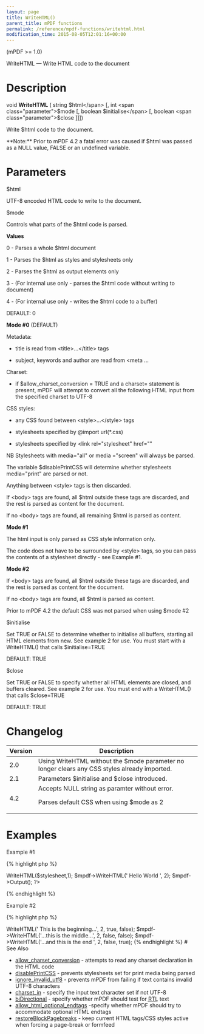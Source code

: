 ```yaml
---
layout: page
title: WriteHTML()
parent_title: mPDF functions
permalink: /reference/mpdf-functions/writehtml.html
modification_time: 2015-08-05T12:01:16+00:00
---
```


(mPDF >= 1.0)

WriteHTML — Write HTML code to the document

# Description

void **WriteHTML** ( string <span class="parameter">$html</span> [, int <span class="parameter">$mode</span> [, boolean <span class="parameter">$initialise</span> [, boolean <span class="parameter">$close</span> ]]])

Write <span class="parameter">$html</span> code to the document.

<div class="alert alert-info" role="alert">**Note:** Prior to mPDF 4.2 a fatal error was caused if <span class="parameter">$html</span> was passed as a <span class="smallblock">NULL</span> value, <span class="smallblock">FALSE</span> or an undefined variable.</div>

# Parameters

<span class="parameter">$html</span>

UTF-8 encoded HTML code to write to the document.

<span class="parameter">$mode</span>

Controls what parts of the <span class="parameter">$html</span> code is parsed.

**Values**

0 - Parses a whole <span class="parameter">$html</span> document

1 - Parses the <span class="parameter">$html</span> as styles and stylesheets only

2 - Parses the <span class="parameter">$html</span> as output elements only

3 - (For internal use only - parses the <span class="parameter">$html</span> code without writing to document)

4 - (For internal use only - writes the <span class="parameter">$html</span> code to a buffer)

<span class="smallblock">DEFAULT</span>: 0

**Mode #0** (<span class="smallblock">DEFAULT</span>)

Metadata:

- title is read from &lt;title&gt;...&lt;/title&gt; tags

- subject, keywords and author are read from &lt;meta ...

Charset:

- if <span class="parameter">$allow_charset_conversion</span> = <span class="smallblock">TRUE</span> and a charset= statement is present, mPDF will attempt to convert all the following HTML input from the specified charset to UTF-8

CSS styles:

- any CSS found between &lt;style&gt;...&lt;/style&gt; tags

- stylesheets specified by @import url(*.css)

- stylesheets specified by &lt;link rel="stylesheet" href=""

NB Stylesheets with media="all" or media ="screen" will always be parsed.

The variable <span class="parameter">$disablePrintCSS</span> will determine whether stylesheets media="print" are parsed or not.

Anything between &lt;style&gt; tags is then discarded.

If &lt;body&gt; tags are found, all <span class="parameter">$html</span> outside these tags are discarded, and the rest is parsed as content for the document.

If no &lt;body&gt; tags are found, all remaining <span class="parameter">$html</span> is parsed as content.

**Mode #1**

The html input is only parsed as CSS style information only.

The code does not have to be surrounded by &lt;style&gt; tags, so you can pass the contents of a stylesheet directly - see Example #1.

**Mode #2**

If &lt;body&gt; tags are found, all <span class="parameter">$html</span> outside these tags are discarded, and the rest is parsed as content for the document.

If no &lt;body&gt; tags are found, all <span class="parameter">$html</span> is parsed as content.

Prior to mPDF 4.2 the default CSS was not parsed when using <span class="parameter">$mode</span> #2

<span class="parameter">$initialise</span>

Set <span class="smallblock">TRUE</span> or <span class="smallblock">FALSE</span> to determine whether to initialise all buffers, starting all HTML elements from new. See example 2 for use. You must start with a WriteHTML() that calls <span class="parameter">$initialise</span>=<span class="smallblock">TRUE</span>

<span class="smallblock">DEFAULT</span>: <span class="smallblock">TRUE</span>

<span class="parameter">$close</span>

Set <span class="smallblock">TRUE</span> or <span class="smallblock">FALSE</span> to specify whether all HTML elements are closed, and buffers cleared. See example 2 for use. You must end with a WriteHTML() that calls <span class="parameter">$close</span>=<span class="smallblock">TRUE</span>

<span class="smallblock">DEFAULT</span>: <span class="smallblock">TRUE</span>

#

# Changelog

<table class="table"> <thead>
<tr> <th>Version</th> <th>Description</th> </tr>
</thead> <tbody>
<tr>
<td>2.0</td>
<td>Using WriteHTML without the <span class="parameter">$mode</span> parameter no longer clears any CSS styles already imported.</td>
</tr>
<tr>
<td>2.1</td>
<td>Parameters <span class="parameter">$initialise</span> and <span class="parameter">$close</span> introduced.</td>
</tr>
<tr>
<td>4.2</td>
<td>Accepts <span class="smallblock">NULL</span> string as paramter without error.

Parses default CSS when using <span class="parameter">$mode</span> as 2</td>
</tr>
</tbody> </table>

# Examples

Example #1

{% highlight php %}
<?php

$mpdf = new \Mpdf\Mpdf();

$stylesheet = file_get_contents('style.css');

$mpdf->WriteHTML($stylesheet,1);

$mpdf->WriteHTML('
Hello World
', 2);

$mpdf->Output();

?>
{% endhighlight %}

Example #2

{% highlight php %}
<?php

// You can write parts of HTML elements by using the initialise and close parameters:

$mpdf->WriteHTML('
This is the beginning...', 2, true, false);

$mpdf->WriteHTML('...this is the middle...', 2, false, false);

$mpdf->WriteHTML('...and this is the end
', 2, false, true);
{% endhighlight %}

# See Also

<ul>
<li class="manual_boxlist"><a href="{{ "/reference/mpdf-variables/allow-charset-conversion.html" | prepend: site.baseurl }}">allow_charset_conversion</a> - attempts to read any charset declaration in the HTML code</li>
<li class="manual_boxlist"><a href="indexb1bd.html?tid=230">disablePrintCSS</a> - prevents stylesheets set for print media being parsed</li>
<li class="manual_boxlist"><a href="{{ "/reference/mpdf-variables/ignore-invalid-utf8.html" | prepend: site.baseurl }}">ignore_invalid_utf8</a> - prevents mPDF from failing if text contains invalid UTF-8 characters</li>
<li class="manual_boxlist"><a href="{{ "/reference/mpdf-variables/charset-in.html" | prepend: site.baseurl }}">charset_in</a> - specify the input text character set if not UTF-8</li>
<li class="manual_boxlist"><a href="{{ "/reference/mpdf-variables/bidirectional.html" | prepend: site.baseurl }}">biDirectional</a> - specify whether mPDF should test for <acronym title="Right-to-Left document, used for Hebrew and Arabic languages">RTL</acronym> text</li>
<li class="manual_boxlist"><a href="{{ "/reference/mpdf-variables/allow-html-optional-endtags.html" | prepend: site.baseurl }}">allow_html_optional_endtags</a> -specify whether mPDF should try to accommodate optional HTML endtags</li>
<li class="manual_boxlist"><a href="{{ "/reference/mpdf-variables/restoreblockpagebreaks.html" | prepend: site.baseurl }}">restoreBlockPagebreaks</a> - keep current HTML tags/CSS styles active when forcing a page-break or formfeed</li>
</ul>

